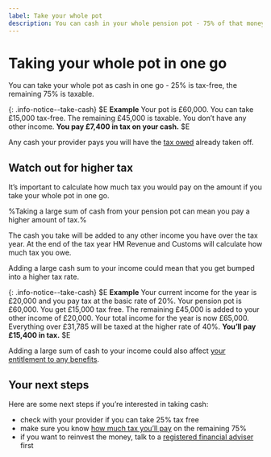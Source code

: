 ```yaml
---
label: Take your whole pot
description: You can cash in your whole pension pot - 75% of that money is taxable.
---
```


<div class="circle circle--m circle--take-cash"></div>

# Taking your whole pot in one go

You can take your whole pot as cash in one go - 25% is tax-free, the remaining 75% is taxable.

{: .info-notice--take-cash}
$E **Example**
Your pot is £60,000.
You can take £15,000 tax-free.
The remaining £45,000 is taxable.
You don’t have any other income.
**You pay £7,400 in tax on your cash.**
$E

Any cash your provider pays you will have the [tax owed](/tax) already taken off.

## Watch out for higher tax

It’s important to calculate how much tax you would pay on the amount if you take your whole pot in one go.

%Taking a large sum of cash from your pension pot can mean you pay a higher amount of tax.%

The cash you take will be added to any other income you have over the tax year.  At the end of the tax year HM Revenue and Customs will calculate how much tax you owe.

Adding a large cash sum to your income could mean that you get bumped into a higher tax rate.

{: .info-notice--take-cash}
$E
**Example**
Your current income for the year is £20,000 and you pay tax at the basic rate of 20%.
Your pension pot is £60,000.
You get £15,000 tax free.
The remaining £45,000 is added to your other income of £20,000.
Your total income for the year is now £65,000.
Everything over £31,785 will be taxed at the higher rate of 40%.
**You’ll pay £15,400 in tax.**
$E

Adding a large sum of cash to your income could also affect [your entitlement to any benefits](/benefits).

## Your next steps

Here are some next steps if you’re interested in taking cash:

- check with your provider if you can take 25% tax free
- make sure you know [how much tax you’ll pay](/tax) on the remaining 75%
- if you want to reinvest the money, talk to a [registered financial adviser](http://www.fca.org.uk/register) first
